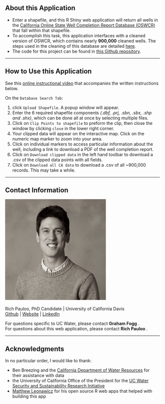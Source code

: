 ## About this Application

* Enter a shapefile, and this R Shiny web application will return all wells in the <a href="https://water.ca.gov/Programs/Groundwater-Management/Wells" target="_blank">California Online State Well Completion Report Database (OSWCR)</a> that fall within that shapefile.  
* To accomplish this task, this application interfaces with a cleaned version of OSWCR, which contains nearly **900,000** cleaned wells. The steps used in the cleaning of this database are detailed [here](https://richpauloo.github.io/oswcr_1.html).
* The code for this project can be found in <a href ="https://github.com/richpauloo/shp_oswcr" target="blank">this Github repository</a>.

***

## How to Use this Application

See this <a href = "https://youtu.be/DyF8WXNVZ-A">online instructional video</a> that accompanies the written instructions below.  

On the `Database Search Tab`:  

1. click `Upload Shapefile`. A popup window will appear.  
2. Enter the 6 required shapefile components *(.dbf, .prj, .sbn, .sbx, .shp and .shx)*, which can be done all at once by selecting multiple files.  
3. Click on `Clip Points to shapefile` to preform the clip, then close the window by clicking `close` in the lower right corner.  
4. Your clipped data will appear on the interactive map. Click on the numeric map marker to zoom into your area.  
5. Click on individual markers to access particular information about the well, including a link to download a PDF of the well completion report.  
6. Click on `Download clipped data` in the left hand toolbar to download a .csv of the clipped data points with all fields.  
7. Click on `Download all CA data` to download a .csv of all ~900,000 records. This may take a while.  


***  

## Contact Information

![](profile_pic.png) <br/> <br/>
Rich Pauloo, PhD Candidate | University of California Davis <br/>
<a href = "http://github.com/richpauloo" target = "blank">Github</a> | <a href ="https://richpauloo.github.io" target="blank">Website</a> | <a href ="https://www.linkedin.com/in/rpauloo" target="blank">LinkedIn</a>  

For questions specific to UC Water, please contact **Graham Fogg** <gefogg at ucdavis dot edu>.  
For questions about this web application, please contact **Rich Pauloo** <richpauloo at gmail dot com>.    

***

## Acknowledgments

In no particular order, I would like to thank:  

* Ben Breezing and the <a href = "https://water.ca.gov/" target="blank">California Department of Water Resources</a> for their assistance with data  
* the University of California Office of the President for the <a href = "http://ucwater.org/" target = "blank">UC Water Security and Sustainability Research Initiative</a>  
* <a href = "https://leonawicz.github.io/" target="blank">Matthew Leonawicz</a> for his open source R web apps that helped with building this app    



